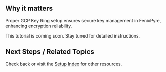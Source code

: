 
## Why it matters
Proper GCP Key Ring setup ensures secure key management in FenixPyre, enhancing encryption reliability.

This tutorial is coming soon. Stay tuned for detailed instructions.

## Next Steps / Related Topics  
Check back or visit the [Setup Index](/03-setup-&-installation/index.md) for other resources.